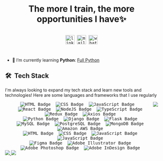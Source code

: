 <!-- <iframe src="/index.html" width="100%" height="400"></iframe> -->
<!-- add a descriptive banner -->

<!-- add a myself quote -->
<h1 align='center'>
The more I train, the more
<br/>opportunities I have✨
</h1>

<!-- Add contact stamps -->
<div>
  <samp>
    <p align="center">
      <br/>
        <a href="https://www.linkedin.com/in/marco-araoz/" target="_blank"><img align="center"
         src="https://img.shields.io/badge/linkedin-%231DA1F2.svg?style=for-the-badge&logo=linkedin&logoColor=white"
         alt="linkedin icon" height="30"/></a>
        <a href="mailto:marcojuarezaraoz@gmail.com" target="_blank"><img align="center"
         src="https://img.shields.io/badge/gmail-EA4335.svg?style=for-the-badge&logo=gmail&logoColor=white"
         alt="mail icon" height="30"/></a>
      <a href="https://wa.me/+525632656192" target="_blank"><img align="center"
         src="https://img.shields.io/badge/whatsapp-4B7F1.svg?style=for-the-badge&logo=whatsapp&logoColor=white"
         alt="whats app icon" height="30"/></a>
    </p>
    <br/>   
  </samp>
</div>

<!-- My currently work stack -->

- 🌱 I’m currently learning **Python**: <a href="https://github.com/mouredev/Hello-Python" target="blank">Full Python</a>

<!-- ### Currently working with -->

<!-- <div style="display: flex; flex-wrap: wrap; justify-content: left; align-items: left;">
    <div style="text-align: left; margin: 5px; ">
        <img style="" src="https://img.shields.io/badge/-HTML-edeef5?style=flat&logo=HTML5" alt="HTML Badge">
        <img src="https://img.shields.io/badge/-CSS-edeef5?style=flat&logo=CSS3&logoColor=1572B6" alt="CSS Badge">
        <img src="https://img.shields.io/badge/-JavaScript-edeef5?style=flat&logo=javascript&logoColor=dbc202" alt="JavaScript Badge">
    </div>
</div>
<div style="display: flex; flex-wrap: wrap; justify-content: left; align-items: left;">
    <div style="text-align: left; margin: 5px;">
        <img src="https://img.shields.io/badge/-React-edeef5?style=flat&logo=react&logoColor=1ca4e8" alt="HTML Badge">
        <img src="https://img.shields.io/badge/-Node.js-edeef5?style=flat&logo=node.js" alt="CSS Badge">
        <img src="https://img.shields.io/badge/-TypeScript-edeef5?style=flat&logo=TypeScript" alt="JavaScript Badge">
        <img src="https://img.shields.io/badge/-Redux-edeef5?style=flat&logo=Redux&logoColor=680194" alt="JavaScript Badge">
    </div>
</div>
<div style="display: flex; flex-wrap: wrap; justify-content: left; align-items: left;">
    <div style="text-align: left; margin: 5px;">
        <img src="https://img.shields.io/badge/-Python-edeef5?style=flat&logo=python&logoColor=3776AB" alt="HTML Badge">
        <img src="https://img.shields.io/badge/-Django-edeef5?style=flat&logo=django&logoColor=092E20" alt="CSS Badge">
        <img src="https://img.shields.io/badge/-Flask-edeef5?style=flat&logo=flask&logoColor=000000" alt="JavaScript Badge">
    </div>
</div>
<div style="display: flex; flex-wrap: wrap; justify-content: left; align-items: left;">
    <div style="text-align: left; margin: 5px;">
        <img src="https://img.shields.io/badge/-MySQL-edeef5?style=flat&logo=MySQL&logoColor=0d31b5" alt="HTML Badge">
        <img src="https://img.shields.io/badge/-PostgreSQL-edeef5?style=flat&logo=PostgreSQL&logoColor=153a59" alt="CSS Badge">
        <img src="https://img.shields.io/badge/-MongoDB-edeef5?style=flat&logo=MongoDB&logoColor=10573c" alt="JavaScript Badge">
    </div>
</div>
<div style="display: flex; flex-wrap: wrap; justify-content: left; align-items: left;">
    <div style="text-align: left; margin: 5px;">
        <img src="https://img.shields.io/badge/-Git-edeef5?style=flat&logo=git" alt="HTML Badge">
        <img src="https://img.shields.io/badge/-GitHub-edeef5?style=flat&logo=github&logoColor=000000" alt="CSS Badge">
        <img src="https://img.shields.io/badge/-Markdown-edeef5?style=flat&logo=markdown&logoColor=000000" alt="JavaScript Badge">
        <img src="https://img.shields.io/badge/-Visual%20Studio%20Code-edeef5?style=flat&logo=visual-studio-code&logoColor=007ACC" alt="JavaScript Badge">
    </div>
</div>
<div style="display: flex; flex-wrap: wrap; justify-content: left; align-items: left;">
    <div style="text-align: left; margin: 5px;">
        <img src="https://img.shields.io/badge/-Figma-edeef5?style=flat&logo=Figma&logoColor=9a13d4" alt="HTML Badge">
        <img src="https://img.shields.io/badge/-Illustrator-edeef5?style=flat&logo=adobe-illustrator&logoColor=c45c12" alt="CSS Badge">
        <img src="https://img.shields.io/badge/-Photoshop-edeef5?style=flat&logo=adobe-photoshop&logoColor=0e8ac9" alt="JavaScript Badge">
        <img src="https://img.shields.io/badge/-InDesign-edeef5?style=flat&logo=adobe-indesign&logoColor=e60e55" alt="JavaScript Badge">
    </div>
</div> -->
<!-- <div style="display: flex;">
    <div style="flex: 50%; padding: 5px;">
        <a href="https://github.com/MarcoAraoz">
            <img align="center" src="https://github-readme-stats.vercel.app/api/top-langs/?username=MarcoAraoz&hide=java,html,tex&title_color=ffffff&text_color=c9cacc&icon_color=2bbc8a&bg_color=1d1f21&langs_count=3" />
        </a>
    </div>
</div> -->


<!-- ![HTML](https://img.shields.io/badge/-HTML-edeef5?style=flat&logo=HTML5)&nbsp; -->
<!-- [![Readme Card](https://github-readme-stats.vercel.app/api/pin/?username=anuraghazra&repo=github-readme-stats)](https://github.com/anuraghazra/github-readme-stats) -->

## 🛠 &nbsp;Tech Stack
I'm always looking to expand my tech stack and learn new tools and technologies! Here are some languages and frameworks that I use regularly

<div>
    <samp>
        <div>
            <a href="https://github.com/MarcoAraoz">
                <img align="right" src="https://github-readme-stats.vercel.app/api/top-langs/?username=MarcoAraoz&hide=java,html,tex&title_color=000000&text_color=000000&icon_color=2bbc8a&langs_count=4&show_icons=true&theme=transparent&layout=donut-vertical&bg_color=edeef5"
                />
            </a>
        </div>
        <div align="center"> 
            <div> 
                <img src="https://img.shields.io/badge/-HTML-edeef5?style=flat&logo=HTML5" alt="HTML Badge">&nbsp;
                <img src="https://img.shields.io/badge/-CSS-edeef5?style=flat&logo=CSS3&logoColor=1572B6" alt="CSS Badge">&nbsp;
                <img src="https://img.shields.io/badge/-JavaScript-edeef5?style=flat&logo=javascript&logoColor=dbc202" alt="JavaScript Badge">&nbsp;
            </br>
                <img src="https://img.shields.io/badge/-React-edeef5?style=flat&logo=react&logoColor=1ca4e8" alt="React Badge">&nbsp;
                <img src="https://img.shields.io/badge/-Node.js-edeef5?style=flat&logo=node.js" alt="NodeJS Badge">&nbsp;
                <img src="https://img.shields.io/badge/-TypeScript-edeef5?style=flat&logo=TypeScript" alt="TypeScript Badge">&nbsp;
                <img src="https://img.shields.io/badge/-Redux-edeef5?style=flat&logo=Redux&logoColor=680194" alt="Redux Badge">&nbsp;
                <img src="https://img.shields.io/badge/-Axios-edeef5?style=flat&logo=Axios&logoColor=680194" alt="Axios Badge">&nbsp;
            </br>
                <img src="https://img.shields.io/badge/-Python-edeef5?style=flat&logo=python&logoColor=3776AB" alt="Python Badge">&nbsp;
                <img src="https://img.shields.io/badge/-Django-edeef5?style=flat&logo=django&logoColor=092E20" alt="Django Badge">&nbsp;
                <img src="https://img.shields.io/badge/-Flask-edeef5?style=flat&logo=flask&logoColor=000000" alt="Flask Badge">&nbsp;
            </br>
                <img src="https://img.shields.io/badge/-MySQL-edeef5?style=flat&logo=MySQL&logoColor=0d31b5" alt="MySQL Badge">&nbsp;
                <img src="https://img.shields.io/badge/-PostgreSQL-edeef5?style=flat&logo=PostgreSQL&logoColor=153a59" alt="PostgreSQL Badge">&nbsp;
                <img src="https://img.shields.io/badge/-MongoDB-edeef5?style=flat&logo=MongoDB&logoColor=10573c" alt="MongoDB Badge">&nbsp;
                <img src="https://img.shields.io/badge/AWS-edeef5?style=flat&logo=AmazonAWS&logoColor=000000" alt="Amazon AWS Badge">&nbsp;
            </br>
                <img src="https://img.shields.io/badge/-Git-edeef5?style=flat&logo=git" alt="HTML Badge">&nbsp;
                <img src="https://img.shields.io/badge/-GitHub-edeef5?style=flat&logo=github&logoColor=000000" alt="CSS Badge">&nbsp;
                <img src="https://img.shields.io/badge/-Markdown-edeef5?style=flat&logo=markdown&logoColor=000000" alt="JavaScript Badge">&nbsp;
                <img src="https://img.shields.io/badge/-Postman-edeef5?style=flat&logo=Postman" alt="JavaScript Badge">&nbsp;
            </br>
                <img src="https://img.shields.io/badge/-Figma-edeef5?style=flat&logo=Figma&logoColor=9a13d4" alt="Figma Badge">&nbsp;
                <img src="https://img.shields.io/badge/-Illustrator-edeef5?style=flat&logo=adobe-illustrator&logoColor=c45c12" alt="Adobe Illustrator Badge">&nbsp;
                <img src="https://img.shields.io/badge/-Photoshop-edeef5?style=flat&logo=adobe-photoshop&logoColor=0e8ac9" alt="Adobe Photoshop Badge">&nbsp;
                <img src="https://img.shields.io/badge/-InDesign-edeef5?style=flat&logo=adobe-indesign&logoColor=e60e55" alt="Adobe InDesign Badge">&nbsp;
            </div> 
        </div>
    </samp>
</div>
            <a href="https://github.com/MartinHeinz/python-project-blueprint">
            <img src="https://github-readme-stats.vercel.app/api/pin/?username=MartinHeinz&repo=python-project-blueprint&bg_color=edeef5" />
            </a>
            <a href="https://github.com/MartinHeinz/go-project-blueprint">
            <img src="https://github-readme-stats.vercel.app/api/pin/?username=MartinHeinz&repo=go-project-blueprint&bg_color=edeef5" />
            </a>

<!--
Here are some ideas to get you started:
- 🔭 I’m currently working on ...
- 🌱 I’m currently learning ...
- 👯 I’m looking to collaborate on ...
- 🤔 I’m looking for help with ...
- 💬 Ask me about ...
- 📫 How to reach me: ...
- 😄 Pronouns: ...
- ⚡ Fun fact: ...
-->

<!-- Designing tools -->
<!-- <h2>📊 Weekly development breakdown: </h2>
<table>
                <tr>
                    <td width=215px;>
                        Python
                    </td>
                    <td>
                        11 hrs 43 mins
                    </td>
                    <td>
                        ██████░░░░&nbsp;&nbsp;(20.01 %)
                    </td>
                </tr>
                <tr>
                    <td width=220px;>
                        CSS
                    </td>
                    <td width=145px;>
                        3 hrs 8 mins
                    </td>
                    <td width=230px;>
                        █░░░░░░░░░&nbsp;&nbsp;(17.92 %)
                    </td>
                </tr>
                <tr>
                    <td width=220px;>
                        HTML
                    </td>
                    <td width=145px;>
                        2 hrs 27 mins
                    </td>
                    <td width=230px;>
                        █░░░░░░░░░&nbsp;&nbsp;(14.08 %)
                    </td>
                </tr></table> -->

<!-- ![Alt text](image.png) -->